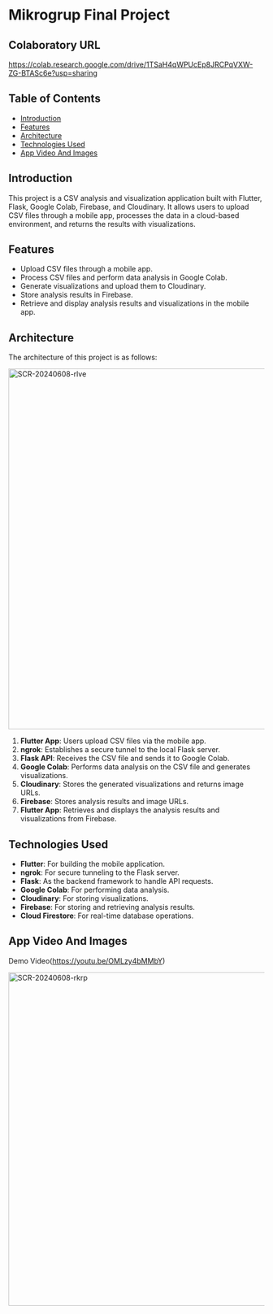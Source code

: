 # Mikrogrup Final Project

## Colaboratory URL
<a href="https://colab.research.google.com/drive/1TSaH4qWPUcEp8JRCPqVXW-ZG-BTASc6e?usp=sharing" target="_blank">https://colab.research.google.com/drive/1TSaH4qWPUcEp8JRCPqVXW-ZG-BTASc6e?usp=sharing</a>

## Table of Contents

- [Introduction](#introduction)
- [Features](#features)
- [Architecture](#architecture)
- [Technologies Used](#technologies-used)
- [App Video And Images](#app-video-and-images)

## Introduction

This project is a CSV analysis and visualization application built with Flutter, Flask, Google Colab, Firebase, and Cloudinary. It allows users to upload CSV files through a mobile app, processes the data in a cloud-based environment, and returns the results with visualizations.

## Features

- Upload CSV files through a mobile app.
- Process CSV files and perform data analysis in Google Colab.
- Generate visualizations and upload them to Cloudinary.
- Store analysis results in Firebase.
- Retrieve and display analysis results and visualizations in the mobile app.

## Architecture

The architecture of this project is as follows:

<img width="710" alt="SCR-20240608-rlve" src="https://github.com/dilaraozdemr/Mi-Power-Final-Project-Mobile/assets/73308194/291c6b67-8552-4290-b744-0f9af564ef44">

1. **Flutter App**: Users upload CSV files via the mobile app.
2. **ngrok**: Establishes a secure tunnel to the local Flask server.
3. **Flask API**: Receives the CSV file and sends it to Google Colab.
4. **Google Colab**: Performs data analysis on the CSV file and generates visualizations.
5. **Cloudinary**: Stores the generated visualizations and returns image URLs.
6. **Firebase**: Stores analysis results and image URLs.
7. **Flutter App**: Retrieves and displays the analysis results and visualizations from Firebase.

## Technologies Used

- **Flutter**: For building the mobile application.
- **ngrok**: For secure tunneling to the Flask server.
- **Flask**: As the backend framework to handle API requests.
- **Google Colab**: For performing data analysis.
- **Cloudinary**: For storing visualizations.
- **Firebase**: For storing and retrieving analysis results.
- **Cloud Firestore**: For real-time database operations.

## App Video And Images

Demo Video(https://youtu.be/OMLzy4bMMbY)


<img width="656" alt="SCR-20240608-rkrp" src="https://github.com/dilaraozdemr/Mi-Power-Final-Project-Mobile/assets/73308194/c4889053-b9f7-40ea-a30b-030324a46358">
